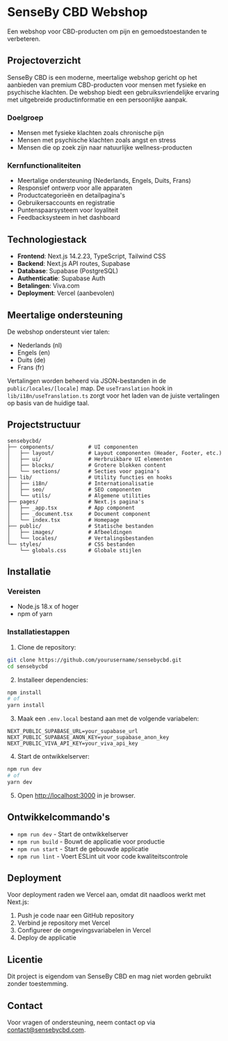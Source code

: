 # SenseBy CBD Webshop

Een webshop voor CBD-producten om pijn en gemoedstoestanden te verbeteren.

## Projectoverzicht

SenseBy CBD is een moderne, meertalige webshop gericht op het aanbieden van premium CBD-producten voor mensen met fysieke en psychische klachten. De webshop biedt een gebruiksvriendelijke ervaring met uitgebreide productinformatie en een persoonlijke aanpak.

### Doelgroep
- Mensen met fysieke klachten zoals chronische pijn
- Mensen met psychische klachten zoals angst en stress
- Mensen die op zoek zijn naar natuurlijke wellness-producten

### Kernfunctionaliteiten
- Meertalige ondersteuning (Nederlands, Engels, Duits, Frans)
- Responsief ontwerp voor alle apparaten
- Productcategorieën en detailpagina's
- Gebruikersaccounts en registratie
- Puntenspaarsysteem voor loyaliteit
- Feedbacksysteem in het dashboard

## Technologiestack

- **Frontend**: Next.js 14.2.23, TypeScript, Tailwind CSS
- **Backend**: Next.js API routes, Supabase
- **Database**: Supabase (PostgreSQL)
- **Authenticatie**: Supabase Auth
- **Betalingen**: Viva.com
- **Deployment**: Vercel (aanbevolen)

## Meertalige ondersteuning

De webshop ondersteunt vier talen:
- Nederlands (nl)
- Engels (en)
- Duits (de)
- Frans (fr)

Vertalingen worden beheerd via JSON-bestanden in de `public/locales/[locale]` map. De `useTranslation` hook in `lib/i18n/useTranslation.ts` zorgt voor het laden van de juiste vertalingen op basis van de huidige taal.

## Projectstructuur

```
sensebycbd/
├── components/           # UI componenten
│   ├── layout/           # Layout componenten (Header, Footer, etc.)
│   ├── ui/               # Herbruikbare UI elementen
│   ├── blocks/           # Grotere blokken content
│   └── sections/         # Secties voor pagina's
├── lib/                  # Utility functies en hooks
│   ├── i18n/             # Internationalisatie
│   ├── seo/              # SEO componenten
│   └── utils/            # Algemene utilities
├── pages/                # Next.js pagina's
│   ├── _app.tsx          # App component
│   ├── _document.tsx     # Document component
│   └── index.tsx         # Homepage
├── public/               # Statische bestanden
│   ├── images/           # Afbeeldingen
│   └── locales/          # Vertalingsbestanden
└── styles/               # CSS bestanden
    └── globals.css       # Globale stijlen
```

## Installatie

### Vereisten
- Node.js 18.x of hoger
- npm of yarn

### Installatiestappen

1. Clone de repository:
```bash
git clone https://github.com/yourusername/sensebycbd.git
cd sensebycbd
```

2. Installeer dependencies:
```bash
npm install
# of
yarn install
```

3. Maak een `.env.local` bestand aan met de volgende variabelen:
```
NEXT_PUBLIC_SUPABASE_URL=your_supabase_url
NEXT_PUBLIC_SUPABASE_ANON_KEY=your_supabase_anon_key
NEXT_PUBLIC_VIVA_API_KEY=your_viva_api_key
```

4. Start de ontwikkelserver:
```bash
npm run dev
# of
yarn dev
```

5. Open [http://localhost:3000](http://localhost:3000) in je browser.

## Ontwikkelcommando's

- `npm run dev` - Start de ontwikkelserver
- `npm run build` - Bouwt de applicatie voor productie
- `npm run start` - Start de gebouwde applicatie
- `npm run lint` - Voert ESLint uit voor code kwaliteitscontrole

## Deployment

Voor deployment raden we Vercel aan, omdat dit naadloos werkt met Next.js:

1. Push je code naar een GitHub repository
2. Verbind je repository met Vercel
3. Configureer de omgevingsvariabelen in Vercel
4. Deploy de applicatie

## Licentie

Dit project is eigendom van SenseBy CBD en mag niet worden gebruikt zonder toestemming.

## Contact

Voor vragen of ondersteuning, neem contact op via [contact@sensebycbd.com](mailto:contact@sensebycbd.com).
